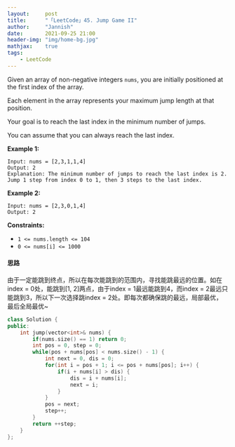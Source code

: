 ```yaml
---
layout:     post
title:      "「LeetCode」45. Jump Game II"
author:     "Jannish"
date:       2021-09-25 21:00
header-img: "img/home-bg.jpg"
mathjax:	true
tags:
    - LeetCode
---
```


Given an array of non-negative integers `nums`, you are initially positioned at the first index of the array.

Each element in the array represents your maximum jump length at that position.

Your goal is to reach the last index in the minimum number of jumps.

You can assume that you can always reach the last index.

**Example 1:**

```
Input: nums = [2,3,1,1,4]
Output: 2
Explanation: The minimum number of jumps to reach the last index is 2. Jump 1 step from index 0 to 1, then 3 steps to the last index.
```

**Example 2:**

```
Input: nums = [2,3,0,1,4]
Output: 2
```

**Constraints:**

- `1 <= nums.length <= 104`
- `0 <= nums[i] <= 1000`

#### 思路

由于一定能跳到终点，所以在每次能跳到的范围内，寻找能跳最远的位置。如在index = 0处，能跳到[1, 2]两点，由于index = 1最远能跳到4，而index = 2最远只能跳到3，所以下一次选择跳index = 2处。即每次都确保跳的最远，局部最优，最后全局最优~

```c++
class Solution {
public:
    int jump(vector<int>& nums) {
        if(nums.size() == 1) return 0;
        int pos = 0, step = 0;
        while(pos + nums[pos] < nums.size() - 1) {
            int next = 0, dis = 0;
            for(int i = pos + 1; i <= pos + nums[pos]; i++) {
                if(i + nums[i] > dis) {
                    dis = i + nums[i];
                    next = i;
                }
            }
            pos = next;
            step++;
        }
        return ++step;
    }
};
```

